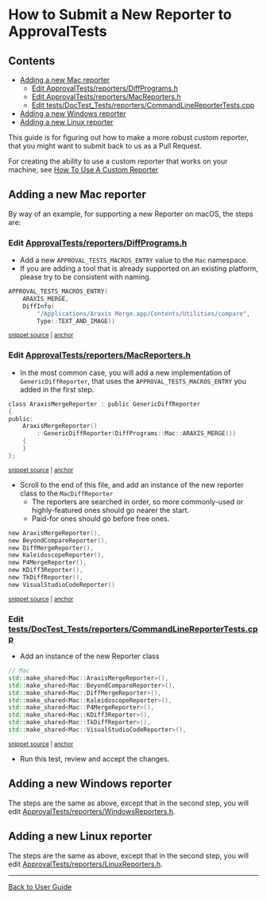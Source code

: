 <!--
GENERATED FILE - DO NOT EDIT
This file was generated by [MarkdownSnippets](https://github.com/SimonCropp/MarkdownSnippets).
Source File: /doc/how_tos/mdsource/SubmitANewReporterToApprovalTests.source.md
To change this file edit the source file and then execute ./run_markdown_templates.sh.
-->

<a id="top"></a>

# How to Submit a New Reporter to ApprovalTests

<!-- toc -->
## Contents

  * [Adding a new Mac reporter](#adding-a-new-mac-reporter)
    * [Edit ApprovalTests/reporters/DiffPrograms.h](#edit-approvaltestsreportersdiffprogramsh)
    * [Edit ApprovalTests/reporters/MacReporters.h](#edit-approvaltestsreportersmacreportersh)
    * [Edit tests/DocTest_Tests/reporters/CommandLineReporterTests.cpp](#edit-testsdoctest_testsreporterscommandlinereportertestscpp)
  * [Adding a new Windows reporter](#adding-a-new-windows-reporter)
  * [Adding a new Linux reporter](#adding-a-new-linux-reporter)<!-- endtoc -->

This guide is for figuring out how to make a more robust custom reporter, that you might want to submit back to us as a Pull Request.

For creating the ability to use a custom reporter that works on your machine, see [How To Use A Custom Reporter](/doc/how_tos/UseACustomReporter.md#top)

## Adding a new Mac reporter

By way of an example, for supporting a new Reporter on macOS, the steps are:

### Edit [ApprovalTests/reporters/DiffPrograms.h](https://github.com/approvals/ApprovalTests.cpp/blob/master/ApprovalTests/reporters/DiffPrograms.h)

* Add a new `APPROVAL_TESTS_MACROS_ENTRY` value to the `Mac` namespace.
* If you are adding a tool that is already supported on an existing platform, please try to be consistent with naming.

<!-- snippet: add_reporter_macro -->
<a id='snippet-add_reporter_macro'/></a>
```h
APPROVAL_TESTS_MACROS_ENTRY(
    ARAXIS_MERGE,
    DiffInfo(
        "/Applications/Araxis Merge.app/Contents/Utilities/compare",
        Type::TEXT_AND_IMAGE))
```
<sup><a href='/ApprovalTests/reporters/DiffPrograms.h#L27-L33' title='File snippet `add_reporter_macro` was extracted from'>snippet source</a> | <a href='#snippet-add_reporter_macro' title='Navigate to start of snippet `add_reporter_macro`'>anchor</a></sup>
<!-- endsnippet -->

### Edit [ApprovalTests/reporters/MacReporters.h](https://github.com/approvals/ApprovalTests.cpp/blob/master/ApprovalTests/reporters/MacReporters.h)

* In the most common case, you will add a new implementation of `GenericDiffReporter`, that uses the `APPROVAL_TESTS_MACROS_ENTRY` you added in the first step.

<!-- snippet: add_reporter_class -->
<a id='snippet-add_reporter_class'/></a>
```h
class AraxisMergeReporter : public GenericDiffReporter
{
public:
    AraxisMergeReporter()
        : GenericDiffReporter(DiffPrograms::Mac::ARAXIS_MERGE())
    {
    }
};
```
<sup><a href='/ApprovalTests/reporters/MacReporters.h#L21-L30' title='File snippet `add_reporter_class` was extracted from'>snippet source</a> | <a href='#snippet-add_reporter_class' title='Navigate to start of snippet `add_reporter_class`'>anchor</a></sup>
<!-- endsnippet -->

* Scroll to the end of this file, and add an instance of the new reporter class to the `MacDiffReporter`
    * The reporters are searched in order, so more commonly-used or highly-featured ones should go nearer the start.
    * Paid-for ones should go before free ones.

<!-- snippet: mac_diff_reporters -->
<a id='snippet-mac_diff_reporters'/></a>
```h
new AraxisMergeReporter(),
new BeyondCompareReporter(),
new DiffMergeReporter(),
new KaleidoscopeReporter(),
new P4MergeReporter(),
new KDiff3Reporter(),
new TkDiffReporter(),
new VisualStudioCodeReporter()
```
<sup><a href='/ApprovalTests/reporters/MacReporters.h#L89-L98' title='File snippet `mac_diff_reporters` was extracted from'>snippet source</a> | <a href='#snippet-mac_diff_reporters' title='Navigate to start of snippet `mac_diff_reporters`'>anchor</a></sup>
<!-- endsnippet -->

### Edit [tests/DocTest_Tests/reporters/CommandLineReporterTests.cpp](https://github.com/approvals/ApprovalTests.cpp/blob/master/tests/DocTest_Tests/reporters/CommandLineReporterTests.cpp)

* Add an instance of the new Reporter class

<!-- snippet: add_reporter_command_test -->
<a id='snippet-add_reporter_command_test'/></a>
```cpp
// Mac
std::make_shared<Mac::AraxisMergeReporter>(),
std::make_shared<Mac::BeyondCompareReporter>(),
std::make_shared<Mac::DiffMergeReporter>(),
std::make_shared<Mac::KaleidoscopeReporter>(),
std::make_shared<Mac::P4MergeReporter>(),
std::make_shared<Mac::KDiff3Reporter>(),
std::make_shared<Mac::TkDiffReporter>(),
std::make_shared<Mac::VisualStudioCodeReporter>(),
```
<sup><a href='/tests/DocTest_Tests/reporters/CommandLineReporterTests.cpp#L14-L24' title='File snippet `add_reporter_command_test` was extracted from'>snippet source</a> | <a href='#snippet-add_reporter_command_test' title='Navigate to start of snippet `add_reporter_command_test`'>anchor</a></sup>
<!-- endsnippet -->

* Run this test, review and accept the changes.

## Adding a new Windows reporter

The steps are the same as above, except that in the second step, you will edit [ApprovalTests/reporters/WindowsReporters.h](https://github.com/approvals/ApprovalTests.cpp/blob/master/ApprovalTests/reporters/WindowsReporters.h).

## Adding a new Linux reporter

The steps are the same as above, except that in the second step, you will edit [ApprovalTests/reporters/LinuxReporters.h](https://github.com/approvals/ApprovalTests.cpp/blob/master/ApprovalTests/reporters/LinuxReporters.h).


---

[Back to User Guide](/doc/README.md#top)
